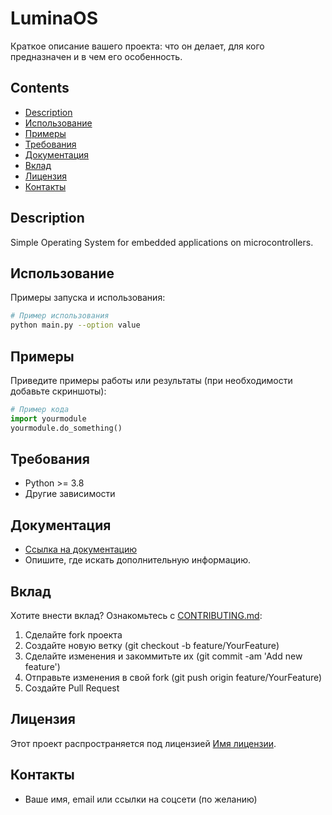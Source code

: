 # LuminaOS

Краткое описание вашего проекта: что он делает, для кого предназначен и в чем его особенность.

## Contents

- [Description](#description)
- [Использование](#использование)
- [Примеры](#примеры)
- [Требования](#требования)
- [Документация](#документация)
- [Вклад](#вклад)
- [Лицензия](#лицензия)
- [Контакты](#контакты)

## Description

Simple Operating System for embedded applications on microcontrollers.

## Использование

Примеры запуска и использования:

```sh
# Пример использования
python main.py --option value
```

## Примеры

Приведите примеры работы или результаты (при необходимости добавьте скриншоты):

```python
# Пример кода
import yourmodule
yourmodule.do_something()
```

## Требования

- Python >= 3.8
- Другие зависимости

## Документация

- [Ссылка на документацию](https://github.com/yourusername/yourproject/wiki)
- Опишите, где искать дополнительную информацию.

## Вклад

Хотите внести вклад? Ознакомьтесь с [CONTRIBUTING.md](CONTRIBUTING.md):

1. Сделайте fork проекта
2. Создайте новую ветку (git checkout -b feature/YourFeature)
3. Сделайте изменения и закоммитьте их (git commit -am 'Add new feature')
4. Отправьте изменения в свой fork (git push origin feature/YourFeature)
5. Создайте Pull Request

## Лицензия

Этот проект распространяется под лицензией [Имя лицензии](LICENSE).

## Контакты

- Ваше имя, email или ссылки на соцсети (по желанию)
